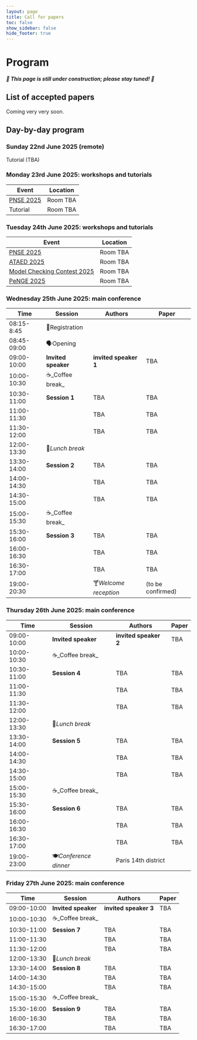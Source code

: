 ```yaml
---
layout: page
title: Call for papers
toc: false
show_sidebar: false
hide_footer: true
---
```


# Program

***🚧 This page is still under construction; please stay tuned! 🚧***


## List of accepted papers

Coming very very soon.

## Day-by-day program

### Sunday 22nd June 2025 (remote)

Tutorial (TBA)

### Monday 23rd June 2025: workshops and tutorials

| Event      | Location |
| ----------- | ----------- |
| [PNSE 2025](https://www.informatik.uni-hamburg.de/TGI/events/pnse/pnse25/) | Room TBA |
| Tutorial | Room TBA |


### Tuesday 24th June 2025: workshops and tutorials

| Event      | Location |
| ----------- | ----------- |
| [PNSE 2025](https://www.informatik.uni-hamburg.de/TGI/events/pnse/pnse25/) | Room TBA |
| [ATAED 2025](https://www.fernuni-hagen.de/ataed/ataed2025/) | Room TBA |
| [Model Checking Contest 2025](https://mcc.lip6.fr/) | Room TBA |
| [PeNGE 2025](https://www.fernuni-hagen.de/penge/penge2025/) | Room TBA |


### Wednesday 25th June 2025: main conference

| Time | Session      | Authors | Paper |
| ----------- | ----------- | ----------- | ----------- |
| 08:15-8:45 | 📑Registration | | |
| 08:45-09:00 | 🗣Opening | | |
| 09:00-10:00 | **Invited speaker** | **invited speaker 1** | TBA |
| 10:00-10:30 | ☕️_Coffee break_ | | |
| 10:30-11:00 | **Session 1** | TBA | TBA |
| 11:00-11:30 | | TBA | TBA |
| 11:30-12:00 | | TBA | TBA |
| 12:00-13:30 | 🥗_Lunch break_ | | |
| 13:30-14:00 | **Session 2** | TBA | TBA |
| 14:00-14:30 | | TBA | TBA |
| 14:30-15:00 | | TBA | TBA |
| 15:00-15:30 | ☕️_Coffee break_ | | |
| 15:30-16:00 | **Session 3** | TBA | TBA |
| 16:00-16:30 | | TBA | TBA |
| 16:30-17:00 | | TBA | TBA |
| 19:00-20:30 | | 🍸_Welcome reception_ | (to be confirmed) |


### Thursday 26th June 2025: main conference

| Time | Session      | Authors | Paper |
| ----------- | ----------- | ----------- | ----------- |
| 09:00-10:00 | **Invited speaker** | **invited speaker 2** | TBA |
| 10:00-10:30 | ☕️_Coffee break_ | | |
| 10:30-11:00 | **Session 4** | TBA | TBA |
| 11:00-11:30 | | TBA | TBA |
| 11:30-12:00 | | TBA | TBA |
| 12:00-13:30 | 🥗_Lunch break_ | | |
| 13:30-14:00 | **Session 5** | TBA | TBA |
| 14:00-14:30 | | TBA | TBA |
| 14:30-15:00 | | TBA | TBA |
| 15:00-15:30 | ☕️_Coffee break_ | | |
| 15:30-16:00 | **Session 6** | TBA | TBA |
| 16:00-16:30 | | TBA | TBA |
| 16:30-17:00 | | TBA | TBA |
| 19:00-23:00 | 🍽_Conference dinner_ | Paris 14th district | |


### Friday 27th June 2025: main conference

| Time | Session      | Authors | Paper |
| ----------- | ----------- | ----------- | ----------- |
| 09:00-10:00 | **Invited speaker** | **invited speaker 3** | TBA |
| 10:00-10:30 | ☕️_Coffee break_ | | |
| 10:30-11:00 | **Session 7** | TBA | TBA |
| 11:00-11:30 | | TBA | TBA |
| 11:30-12:00 | | TBA | TBA |
| 12:00-13:30 | 🥗_Lunch break_ | | |
| 13:30-14:00 | **Session 8** | TBA | TBA |
| 14:00-14:30 | | TBA | TBA |
| 14:30-15:00 | | TBA | TBA |
| 15:00-15:30 | ☕️_Coffee break_ | | |
| 15:30-16:00 | **Session 9** | TBA | TBA |
| 16:00-16:30 | | TBA | TBA |
| 16:30-17:00 | | TBA | TBA |
